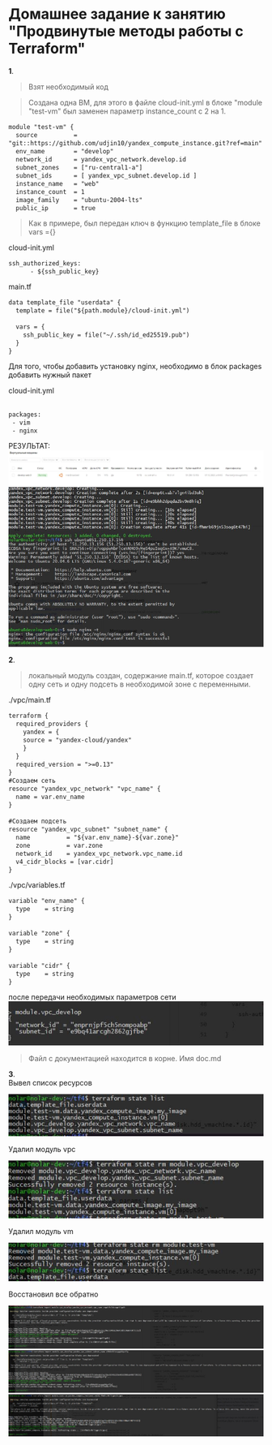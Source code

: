 # Домашнее задание к занятию "Продвинутые методы работы с Terraform"
**1**.
> Взят необходимый код

> Создана одна ВМ, для этого в файле cloud-init.yml в блоке "module "test-vm" был заменен параметр  instance_count с 2 на 1.
```
module "test-vm" {
  source          = "git::https://github.com/udjin10/yandex_compute_instance.git?ref=main"
  env_name        = "develop"
  network_id      = yandex_vpc_network.develop.id
  subnet_zones    = ["ru-central1-a"]
  subnet_ids      = [ yandex_vpc_subnet.develop.id ]
  instance_name   = "web"
  instance_count  = 1
  image_family    = "ubuntu-2004-lts"
  public_ip       = true

```
>Как в примере, был передан ключ в функцию template_file в блоке vars ={}

cloud-init.yml
```
ssh_authorized_keys:
      - ${ssh_public_key}

```
main.tf
```
data template_file "userdata" {
  template = file("${path.module}/cloud-init.yml")

  vars = {
	ssh_public_key = file("~/.ssh/id_ed25519.pub")
  }
}

```
Для того, чтобы добавить установку nginx, необходимо в блок packages добавить нужный пакет

cloud-init.yml
```

packages:
 - vim
 - nginx

```
РЕЗУЛЬТАТ:
![](https://github.com/lukoshkovve/NetologyDevOps/blob/main/4TF/foto/1.JPG)
![](https://github.com/lukoshkovve/NetologyDevOps/blob/main/4TF/foto/2.JPG)

**2**.	
> локальный модуль создан, содержание main.tf, которое создает одну сеть и одну подсеть в необходимой зоне с переменными.

./vpc/main.tf
```
terraform {
  required_providers {
	yandex = {
  	source = "yandex-cloud/yandex"
	}
  }
  required_version = ">=0.13"
}
#Создаем сеть
resource "yandex_vpc_network" "vpc_name" {
  name = var.env_name
}

#Создаем подсеть
resource "yandex_vpc_subnet" "subnet_name" {
  name       	= "${var.env_name}-${var.zone}"
  zone       	= var.zone
  network_id 	= yandex_vpc_network.vpc_name.id
  v4_cidr_blocks = [var.cidr]
}
```
./vpc/variables.tf
```
variable "env_name" {
  type    = string
}

variable "zone" {
  type    = string
}

variable "cidr" {
  type    = string
}
```
после передачи необходимых параметров сети
![](https://github.com/lukoshkovve/NetologyDevOps/blob/main/4TF/foto/4.JPG)

>Файл с документацией находится в корне. Имя doc.md


**3**.	
Вывел список ресурсов

![](https://github.com/lukoshkovve/NetologyDevOps/blob/main/4TF/foto/6.JPG)

Удалил модуль vpc

![](https://github.com/lukoshkovve/NetologyDevOps/blob/main/4TF/foto/7.JPG)


Удалил модуль vm

![](https://github.com/lukoshkovve/NetologyDevOps/blob/main/4TF/foto/8.JPG)

Восстановил все обратно

![](https://github.com/lukoshkovve/NetologyDevOps/blob/main/4TF/foto/9.JPG)
![](https://github.com/lukoshkovve/NetologyDevOps/blob/main/4TF/foto/10.JPG)
![](https://github.com/lukoshkovve/NetologyDevOps/blob/main/4TF/foto/11.JPG)
